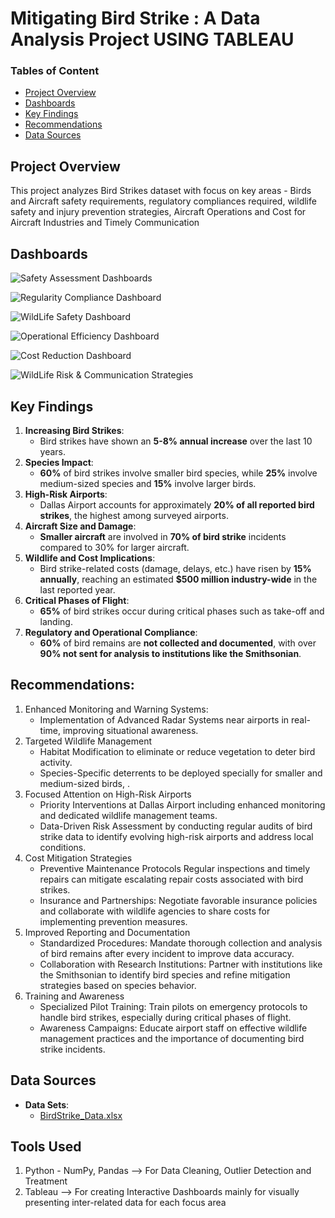 # Mitigating Bird Strike : A Data Analysis Project USING TABLEAU

### Tables of Content
- [Project Overview](#project-overview)
- [Dashboards](#dashboards)
- [Key Findings](#key-findings)
- [Recommendations](#recommendations)
- [Data Sources](#data-sources)


## Project Overview
This project analyzes Bird Strikes dataset with focus on key areas - Birds and Aircraft safety requirements, regulatory compliances required, 
wildlife safety and injury prevention strategies, Aircraft Operations and Cost for Aircraft Industries and Timely Communication


## Dashboards

![Safety Assessment Dashboards](https://github.com/user-attachments/assets/04d972a1-4789-4f66-9994-ba00d981731e)

![Regularity Compliance Dashboard](https://github.com/user-attachments/assets/428d79d9-e572-4c74-846e-06e87bf36c89)

![WildLife Safety Dashboard](https://github.com/user-attachments/assets/e170af0d-2ebb-4677-8a38-1099dfc40a8e)

![Operational Efficiency Dashboard](https://github.com/user-attachments/assets/e9d5a922-15b3-4590-9796-48380e317ba9)

![Cost Reduction Dashboard](https://github.com/user-attachments/assets/15a1b58a-be9e-4c7f-b814-dc45c26af5a5)

![WildLife Risk & Communication Strategies](https://github.com/user-attachments/assets/a41664cc-9f70-4277-92a1-c842ee7a9e61)


## Key Findings

1. **Increasing Bird Strikes**:
      - Bird strikes have shown an **5-8% annual increase** over the last 10 years.
2. **Species Impact**:
      - **60%** of bird strikes involve smaller bird species, while **25%** involve medium-sized species and **15%** involve larger birds.
3. **High-Risk Airports**:
      - Dallas Airport accounts for approximately **20% of all reported bird strikes**, the highest among surveyed airports.
4. **Aircraft Size and Damage**:
      - **Smaller aircraft** are involved in **70% of bird strike** incidents compared to 30% for larger aircraft.
5. **Wildlife and Cost Implications**:
      - Bird strike-related costs (damage, delays, etc.) have risen by **15% annually**, reaching an estimated **$500 million industry-wide** in the last reported year.
6. **Critical Phases of Flight**:
      - **65%** of bird strikes occur during critical phases such as take-off and landing.
7. **Regulatory and Operational Compliance**:
      - **60%** of bird remains are **not collected and documented**, with over **90% not sent for analysis to institutions like the Smithsonian**.

## Recommendations:
1. Enhanced Monitoring and Warning Systems:
    - Implementation of Advanced Radar Systems near airports in real-time, improving situational awareness.
2. Targeted Wildlife Management
    - Habitat Modification to eliminate or reduce vegetation to deter bird activity.
    - Species-Specific deterrents to be deployed specially for smaller and medium-sized birds, .
3. Focused Attention on High-Risk Airports
    - Priority Interventions at Dallas Airport including enhanced monitoring and dedicated wildlife management teams.
    - Data-Driven Risk Assessment by conducting regular audits of bird strike data to identify evolving high-risk airports and address local conditions.
4. Cost Mitigation Strategies
    - Preventive Maintenance Protocols Regular inspections and timely repairs can mitigate escalating repair costs associated with bird strikes.
    - Insurance and Partnerships: Negotiate favorable insurance policies and collaborate with wildlife agencies to share costs for implementing prevention measures.
5. Improved Reporting and Documentation
    - Standardized Procedures: Mandate thorough collection and analysis of bird remains after every incident to improve data accuracy.
    - Collaboration with Research Institutions: Partner with institutions like the Smithsonian to identify bird species and refine mitigation strategies based on species behavior.
6. Training and Awareness
    - Specialized Pilot Training: Train pilots on emergency protocols to handle bird strikes, especially during critical phases of flight.
    - Awareness Campaigns: Educate airport staff on effective wildlife management practices and the importance of documenting bird strike incidents.


## Data Sources
- **Data Sets**:
	- [BirdStrike_Data.xlsx](https://github.com/user-attachments/files/17978529/DS1_C7_S4_Project_BirdStrike_Data.xlsx)
 	

## Tools Used
1. Python - NumPy, Pandas 		  --> For Data Cleaning, Outlier Detection and Treatment
2. Tableau 				              --> For creating Interactive Dashboards mainly for visually presenting inter-related data for each focus area






